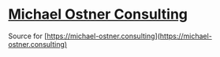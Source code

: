# [Michael Ostner Consulting](https://michael-ostner.consulting)

Source for [https://michael-ostner.consulting](https://michael-ostner.consulting)
